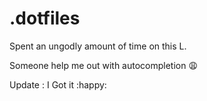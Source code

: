 # .dotfiles
Spent an ungodly amount of time on this L. 

Someone help me out with autocompletion :weary:

Update : I Got it :happy:

